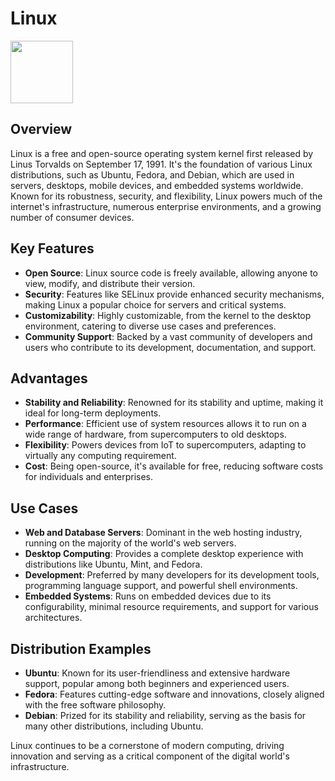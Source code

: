 # Linux

<img src="https://upload.wikimedia.org/wikipedia/commons/a/af/Tux.png" height="100">

## Overview

Linux is a free and open-source operating system kernel first released by Linus Torvalds on September 17, 1991. It's the foundation of various Linux distributions, such as Ubuntu, Fedora, and Debian, which are used in servers, desktops, mobile devices, and embedded systems worldwide. Known for its robustness, security, and flexibility, Linux powers much of the internet's infrastructure, numerous enterprise environments, and a growing number of consumer devices.

## Key Features

- **Open Source**: Linux source code is freely available, allowing anyone to view, modify, and distribute their version.
- **Security**: Features like SELinux provide enhanced security mechanisms, making Linux a popular choice for servers and critical systems.
- **Customizability**: Highly customizable, from the kernel to the desktop environment, catering to diverse use cases and preferences.
- **Community Support**: Backed by a vast community of developers and users who contribute to its development, documentation, and support.

## Advantages

- **Stability and Reliability**: Renowned for its stability and uptime, making it ideal for long-term deployments.
- **Performance**: Efficient use of system resources allows it to run on a wide range of hardware, from supercomputers to old desktops.
- **Flexibility**: Powers devices from IoT to supercomputers, adapting to virtually any computing requirement.
- **Cost**: Being open-source, it's available for free, reducing software costs for individuals and enterprises.

## Use Cases

- **Web and Database Servers**: Dominant in the web hosting industry, running on the majority of the world's web servers.
- **Desktop Computing**: Provides a complete desktop experience with distributions like Ubuntu, Mint, and Fedora.
- **Development**: Preferred by many developers for its development tools, programming language support, and powerful shell environments.
- **Embedded Systems**: Runs on embedded devices due to its configurability, minimal resource requirements, and support for various architectures.

## Distribution Examples

- **Ubuntu**: Known for its user-friendliness and extensive hardware support, popular among both beginners and experienced users.
- **Fedora**: Features cutting-edge software and innovations, closely aligned with the free software philosophy.
- **Debian**: Prized for its stability and reliability, serving as the basis for many other distributions, including Ubuntu.

Linux continues to be a cornerstone of modern computing, driving innovation and serving as a critical component of the digital world's infrastructure.
